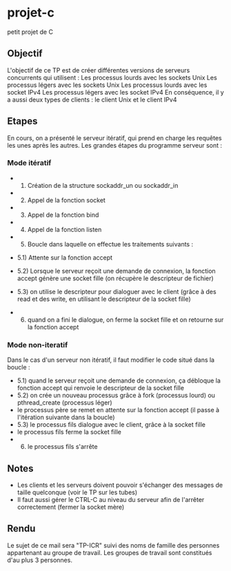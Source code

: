 # projet-c
petit projet de C

## Objectif

L'objectif de ce TP est de créer différentes versions de serveurs concurrents qui utilisent :
Les processus lourds avec les sockets Unix
Les processus légers avec les sockets Unix
Les processus lourds avec les socket IPv4
Les processus légers avec les socket IPv4
En conséquence, il y a aussi deux types de clients : le client Unix et le client IPv4
 

## Etapes

En cours, on a présenté le serveur itératif, qui prend en charge les requêtes les unes après les autres. Les grandes étapes du programme serveur sont :
 
### Mode itératif

- 1) Création de la structure sockaddr_un ou sockaddr_in
- 2) Appel de la fonction socket
- 3) Appel de la fonction bind
- 4) Appel de la fonction listen

- 5) Boucle dans laquelle on effectue les traitements suivants :
- 5.1) Attente sur la fonction accept
- 5.2) Lorsque le serveur reçoit une demande de connexion, la fonction accept génère une socket fille (on récupère le descripteur de fichier)
- 5.3) on utilise le descripteur pour dialoguer avec le client (grâce à des read et des write, en utilisant le descripteur de la socket fille)
- 6) quand on a fini le dialogue, on ferme la socket fille et on retourne sur la fonction accept
 
### Mode non-iteratif

Dans le cas d'un serveur non itératif, il faut modifier le code situé dans la boucle :
- 5.1) quand le serveur reçoit une demande de connexion, ça débloque la fonction accept qui renvoie le descripteur de la socket fille
- 5.2) on crée un nouveau processus grâce à fork (processus lourd) ou pthread_create (processus léger)
- le processus père se remet en attente sur la fonction accept (il passe à l'itération suivante dans la boucle)
- 5.3) le processus fils dialogue avec le client, grâce à la socket fille
- le processus fils ferme la socket fille
- 6) le processus fils s'arrête
 

 

## Notes

- Les clients et les serveurs doivent pouvoir s'échanger des messages de taille quelconque (voir le TP sur les tubes)
- Il faut aussi gérer le CTRL-C au niveau du serveur afin de l'arrêter correctement (fermer la socket mère)

## Rendu 
Le sujet de ce mail sera "TP-ICR" suivi des noms de famille des personnes appartenant au groupe de travail.
Les groupes de travail sont constitués d'au plus 3 personnes.
